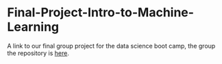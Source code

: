 # Final-Project-Intro-to-Machine-Learning
A link to our final group project for the data science boot camp, the group the repository is [here](https://github.com/mconwa20/Final-project.git).
